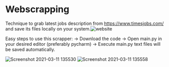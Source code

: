 # Webscrapping 
   Technique to grab latest jobs description from https://www.timesjobs.com/ and save its files locally on your system.![website](https://user-images.githubusercontent.com/74757115/110756996-e2ec0a00-8270-11eb-9c0b-ba1ff0162f85.png)
   
   
   
 Easy steps to use this scrapper:
  -> Download the code 
  -> Open main.py in your desired editor (preferably pycharm)
  -> Execute main.py text files will be saved automatically.
  
  ![Screenshot 2021-03-11 135530](https://user-images.githubusercontent.com/74757115/110757603-9a811c00-8271-11eb-9257-a44bf5d84296.png)
![Screenshot 2021-03-11 135558](https://user-images.githubusercontent.com/74757115/110757625-9ead3980-8271-11eb-8feb-3299007f81e5.png)

  
  
  

  
